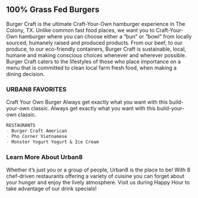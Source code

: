 ## 100% Grass Fed Burgers
 Burger Craft is the ultimate Craft-Your-Own hamburger experience in The Colony, TX. Unlike common fast food places, we want you to Craft-Your-Own hamburger where you can choose either a “bun” or “bowl” from locally sourced, humanely raised and produced products. From our beef, to our produce, to our eco-friendly containers, Burger Craft is sustainable, local, humane and making conscious choices whenever and wherever possible. Burger Craft caters to the lifestyles of those who place importance on a menu that is committed to clean local farm fresh food, when making a dining decision.
 ### URBAN8 FAVORITES
 Craft Your Own Burger
Always get exactly what you want with this build-your-own classic. Always get exactly what you want with this build-your-own classic.
 ```markdown
RESTAURANTS
- Burger Craft American
- Pho Corner Vietnamese
- Monster Yogurt Yogurt & Ice Cream
```
 ### Learn More About Urban8
Whether it’s just you or a group of people, Urban8 is the place to be! With 8 chef-driven restaurants offering a variety of cuisine you can forget about your hunger and enjoy the lively atmosphere. Visit us during Happy Hour to take advantage of our drink specials!
